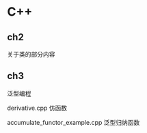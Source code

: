 # C++

## ch2 

关于类的部分内容



## ch3

泛型编程

derivative.cpp 仿函数

accumulate_functor_example.cpp 泛型归纳函数
